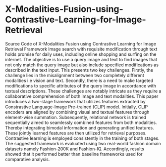 # X-Modalities-Fusion-using-Contrastive-Learning-for-Image-Retrieval
Source Code of X-Modalities Fusion using Contrastive Learning for Image Retrieval Framework
Image search with requisite modification through text holds promise for daily uses, including online shopping and surfing on the internet. The objective is to use a query image and text to find images that not only match the query image but also include specified modifications as described in the text input. This presents two key challenges. Firstly, the challenge lies in the misalignment between two completely different modalities i.e vision and text. Secondly, there is a need to make targeted modifications to specific attributes of the query image in accordance with textual descriptions. These challenges are notably intricate as they require a collaborative comprehension of both image and text modalities. This paper introduces a two-stage framework that utilizes features extracted by Constrastive Language-Image Pre-trained (CLIP) model. Initially, CLIP encoders are aligned by combining visual and textual features through element-wise summation. Subsequently, relational network is trained sequentially aimed to seamlessly combined features from both modalities. Thereby integrating bimodal information and generating unified features. These jointly learned features are then utilized for retrieval purposes. Contrastive learning is employed consistently in the training of both stages. The suggested framework is evaluated using two real-world fashion domain datasets namely Fashion-200K and Fashion-IQ. Accordingly, results showed that it performed better than baseline frameworks used for comparative analysis.
